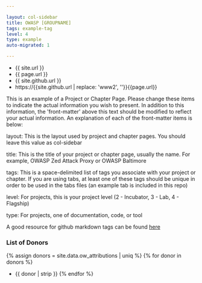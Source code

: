 ```yaml
---

layout: col-sidebar
title: OWASP [GROUPNAME]
tags: example-tag
level: 4
type: example
auto-migrated: 1

---
```


* {{ site.url }}
* {{ page.url }}
* {{ site.github.url }}
* https://{{site.github.url | replace: 'www2', ''}}{{page.url}}

<!-- rebuild 6 -->
This is an example of a Project or Chapter Page.  Please change these items to indicate the actual information you wish to present.  In addition to this information, the 'front-matter' above this text should be modified to reflect your actual information.  An explanation of each of the front-matter items is below:

layout: This is the layout used by project and chapter pages.  You should leave this value as col-sidebar

title: This is the title of your project or chapter page, usually the name.  For example, OWASP Zed Attack Proxy or OWASP Baltimore

tags: This is a space-delimited list of tags you associate with your project or chapter.  If you are using tabs, at least one of these tags should be unique in order to be used in the tabs files (an example tab is included in this repo) 

level: For projects, this is your project level (2 - Incubator, 3 - Lab, 4 - Flagship)

type: For projects, one of documentation, code, or tool

A good resource for github markdown tags can be found [here]([https://www2.owasp.org/migration)

### List of Donors
{% assign donors = site.data.ow_attributions | uniq %}
{% for donor in donors %}
* {{ donor | strip }}
{% endfor %}
